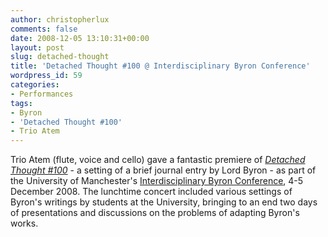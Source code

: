 ```yaml
---
author: christopherlux
comments: false
date: 2008-12-05 13:10:31+00:00
layout: post
slug: detached-thought
title: 'Detached Thought #100 @ Interdisciplinary Byron Conference'
wordpress_id: 59
categories:
- Performances
tags:
- Byron
- 'Detached Thought #100'
- Trio Atem
---
```


Trio Atem (flute, voice and cello) gave a fantastic premiere of [_Detached Thought #100_](/2008/12/intensifications/) - a setting of a brief journal entry by Lord Byron - as part of the University of Manchester's [Interdisciplinary Byron Conference](http://www.arts.manchester.ac.uk/subjectareas/englishamericanstudies/research/byroncentre/), 4-5 December 2008. The lunchtime concert included various settings of Byron's writings by students at the University, bringing to an end two days of presentations and discussions on the problems of adapting Byron's works.
